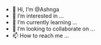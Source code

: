 - 👋 Hi, I’m @Ashnga
- 👀 I’m interested in ...
- 🌱 I’m currently learning ...
- 💞️ I’m looking to collaborate on ...
- 📫 How to reach me ...

<!---
Ashnga/Ashnga is a ✨ special ✨ repository because its `README.md` (this file) appears on your GitHub profile.
You can click the Preview link to take a look at your changes.
--->
